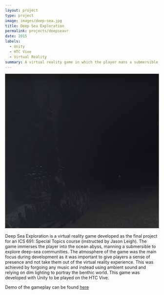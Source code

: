 ```yaml
---
layout: project
type: project
image: images/deep-sea.jpg
title: Deep Sea Exploration
permalink: projects/deepseavr
date: 2015
labels:
  - Unity
  - HTC Vive
  - Virtual Reality
summary: A virtual reality game in which the player mans a submersible to explore a calm but terrifying abyss.
---
```


<img class="ui medium right floated rounded image" src="../images/deep-sea2.jpg">

Deep Sea Exploration is a virtual reality game developed as the final project for an ICS 691: Special Topics course (instructed by Jason Leigh).  The game immerses the player into the ocean abyss, manning a submersible to explore deep-sea communities.  The atmosphere of the game was the main focus during development as it was important to give players a sense of presence and not take them out of the virtual reality experience.  This was achieved by forgoing any music and instead using ambient sound and relying on dim lighting to portray the benthic world.  This game was developed with Unity to be played on the HTC Vive.

Demo of the gameplay can be found <a href="https://www.youtube.com/watch?v=XUS7eXnGGBo">here</a>
